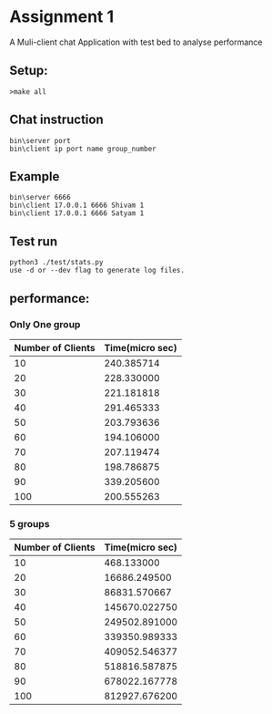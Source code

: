 # Assignment 1
A Muli-client chat Application with test bed to analyse performance

## Setup:
```
>make all
```

## Chat instruction
```
bin\server port
bin\client ip port name group_number

```

## Example
```
bin\server 6666
bin\client 17.0.0.1 6666 Shivam 1
bin\client 17.0.0.1 6666 Satyam 1
```
## Test run
```
python3 ./test/stats.py
use -d or --dev flag to generate log files.
 ```

## performance:

### Only One group

|Number of Clients| Time(micro sec)|
|---|---|
|10| 240.385714|
|20| 228.330000|
|30| 221.181818|
|40| 291.465333|
|50| 203.793636|
|60| 194.106000|
|70| 207.119474|
|80| 198.786875|
|90| 339.205600|
|100|200.555263|

### 5 groups

|Number of Clients| Time(micro sec)|
|---|---|
|10| 468.133000|
|20| 16686.249500|
|30| 86831.570667|
|40| 145670.022750|
|50| 249502.891000|
|60| 339350.989333|
|70| 409052.546377|
|80| 518816.587875|
|90| 678022.167778|
|100| 812927.676200|
